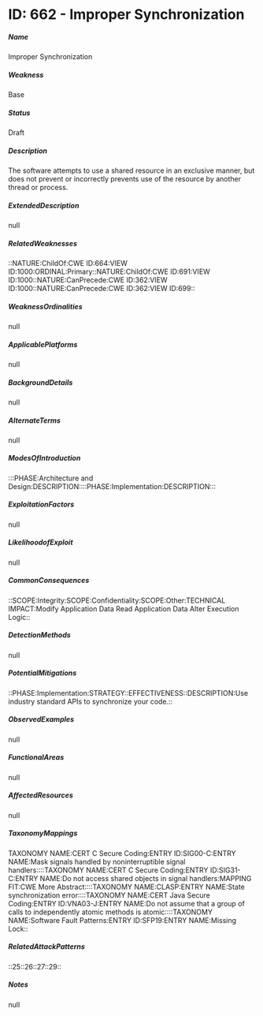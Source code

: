 # ID: 662 - Improper Synchronization
<h5>Name</h5>Improper Synchronization
<h5>Weakness</h5>Base
<h5>Status</h5>Draft
<h5>Description</h5>The software attempts to use a shared resource in an exclusive manner, but does not prevent or incorrectly prevents use of the resource by another thread or process.
<h5>ExtendedDescription</h5>null
<h5>RelatedWeaknesses</h5>::NATURE:ChildOf:CWE ID:664:VIEW ID:1000:ORDINAL:Primary::NATURE:ChildOf:CWE ID:691:VIEW ID:1000::NATURE:CanPrecede:CWE ID:362:VIEW ID:1000::NATURE:CanPrecede:CWE ID:362:VIEW ID:699::
<h5>WeaknessOrdinalities</h5>null
<h5>ApplicablePlatforms</h5>null
<h5>BackgroundDetails</h5>null
<h5>AlternateTerms</h5>null
<h5>ModesOfIntroduction</h5>:::PHASE:Architecture and Design:DESCRIPTION::::PHASE:Implementation:DESCRIPTION:::
<h5>ExploitationFactors</h5>null
<h5>LikelihoodofExploit</h5>null
<h5>CommonConsequences</h5>::SCOPE:Integrity:SCOPE:Confidentiality:SCOPE:Other:TECHNICAL IMPACT:Modify Application Data Read Application Data Alter Execution Logic::
<h5>DetectionMethods</h5>null
<h5>PotentialMitigations</h5>::PHASE:Implementation:STRATEGY::EFFECTIVENESS::DESCRIPTION:Use industry standard APIs to synchronize your code.::
<h5>ObservedExamples</h5>null
<h5>FunctionalAreas</h5>null
<h5>AffectedResources</h5>null
<h5>TaxonomyMappings</h5>TAXONOMY NAME:CERT C Secure Coding:ENTRY ID:SIG00-C:ENTRY NAME:Mask signals handled by noninterruptible signal handlers::::TAXONOMY NAME:CERT C Secure Coding:ENTRY ID:SIG31-C:ENTRY NAME:Do not access shared objects in signal handlers:MAPPING FIT:CWE More Abstract::::TAXONOMY NAME:CLASP:ENTRY NAME:State synchronization error::::TAXONOMY NAME:CERT Java Secure Coding:ENTRY ID:VNA03-J:ENTRY NAME:Do not assume that a group of calls to independently atomic methods is atomic::::TAXONOMY NAME:Software Fault Patterns:ENTRY ID:SFP19:ENTRY NAME:Missing Lock::
<h5>RelatedAttackPatterns</h5>::25::26::27::29::
<h5>Notes</h5>null

